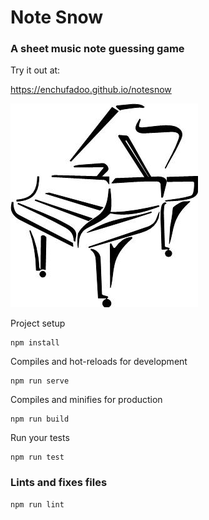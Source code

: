# Note Snow

### A sheet music note guessing game

Try it out at:

https://enchufadoo.github.io/notesnow

![](src/assets/images/logo.jpg?raw=true "")

Project setup
```
npm install
```

Compiles and hot-reloads for development
```
npm run serve
```

Compiles and minifies for production
```
npm run build
```

Run your tests
```
npm run test
```

### Lints and fixes files
```
npm run lint
```
